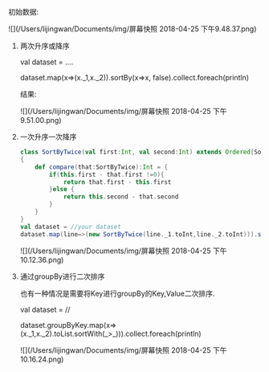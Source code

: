 初始数据:

![](/Users/lijingwan/Documents/img/屏幕快照 2018-04-25 下午9.48.37.png)

1. 两次升序或降序

   val dataset = ….

   dataset.map(x=>(x.\_1,x._2)).sortBy(x=>x, false).collect.foreach(println)

   结果:

   ![](/Users/lijingwan/Documents/img/屏幕快照 2018-04-25 下午9.51.00.png)

2. 一次升序一次降序

   ```scala
   class SortByTwice(val first:Int, val second:Int) extends Ordered[SortByTwice] with Serializable
   {
       def compare(that:SortByTwice):Int = {
           if(this.first - that.first !=0){
               return that.first - this.first
           }else {
               return this.second - that.second
           }
       } 
   }
   val dataset = //your dataset
   dataset.map(line=>(new SortByTwice(line._1.toInt,line._2.toInt))).sortBy(x=>x).map(x=>(x.first,x.second)).collect.foreach(println)
   ```

   ![](/Users/lijingwan/Documents/img/屏幕快照 2018-04-25 下午10.12.36.png)

3. 通过groupBy进行二次排序

   也有一种情况是需要将Key进行groupBy的Key,Value二次排序.

   val dataset = //

   dataset.groupByKey.map(x=>(x.\_1,x._2).toList.sortWith(\_>\_))).collect.foreach(println)

   ![](/Users/lijingwan/Documents/img/屏幕快照 2018-04-25 下午10.16.24.png)

   ​





















